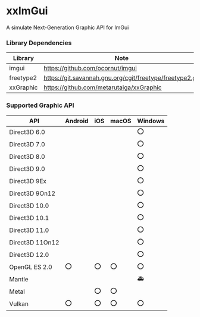 # xxImGui
A simulate Next-Generation Graphic API for ImGui

### Library Dependencies
| Library   | Note                                                     |
| --------- | -------------------------------------------------------- |
| imgui     | https://github.com/ocornut/imgui                         |
| freetype2 | https://git.savannah.gnu.org/cgit/freetype/freetype2.git |
| xxGraphic | https://github.com/metarutaiga/xxGraphic                 |

### Supported Graphic API
| API             | Android | iOS | macOS | Windows |
| --------------- | ------- | --- | ----- | ------- |
| Direct3D 6.0    |         |     |       | ⭕      |
| Direct3D 7.0    |         |     |       | ⭕      |
| Direct3D 8.0    |         |     |       | ⭕      |
| Direct3D 9.0    |         |     |       | ⭕      |
| Direct3D 9Ex    |         |     |       | ⭕      |
| Direct3D 9On12  |         |     |       | ⭕      |
| Direct3D 10.0   |         |     |       | ⭕      |
| Direct3D 10.1   |         |     |       | ⭕      |
| Direct3D 11.0   |         |     |       | ⭕      |
| Direct3D 11On12 |         |     |       | ⭕      |
| Direct3D 12.0   |         |     |       | ⭕      |
| OpenGL ES 2.0   | ⭕      | ⭕  | ⭕   | ⭕      |
| Mantle          |         |     |       | 🚑      |
| Metal           |         | ⭕  | ⭕    |         |
| Vulkan          | ⭕      | ⭕  | ⭕    | ⭕     |
